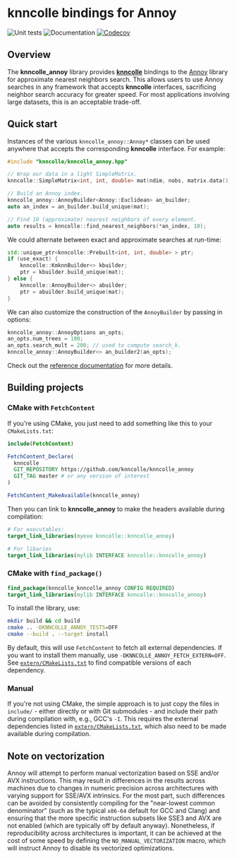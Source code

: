 # knncolle bindings for Annoy

![Unit tests](https://github.com/knncolle/knncolle_annoy/actions/workflows/run-tests.yaml/badge.svg)
![Documentation](https://github.com/knncolle/knncolle_annoy/actions/workflows/doxygenate.yaml/badge.svg)
[![Codecov](https://codecov.io/gh/knncolle/knncolle_annoy/branch/master/graph/badge.svg)](https://codecov.io/gh/knncolle/knncolle_annoy)

## Overview

The **knncolle_annoy** library provides [**knncolle**](https://github.com/knncolle/knncolle) bindings to 
the [Annoy](https://github.com/spotify/annoy) library for approximate nearest neighbors search.
This allows users to use Annoy searches in any framework that accepts **knncolle** interfaces, sacrificing neighbor search accuracy for greater speed.
For most applications involving large datasets, this is an acceptable trade-off.

## Quick start

Instances of the various `knncolle_annoy::Annoy*` classes can be used anywhere that accepts the corresponding **knncolle** interface.
For example:

```cpp
#include "knncolle/knncolle_annoy.hpp"

// Wrap our data in a light SimpleMatrix.
knncolle::SimpleMatrix<int, int, double> mat(ndim, nobs, matrix.data());

// Build an Annoy index. 
knncolle_annoy::AnnoyBuilder<Annoy::Euclidean> an_builder;
auto an_index = an_builder.build_unique(mat);

// Find 10 (approximate) nearest neighbors of every element.
auto results = knncolle::find_nearest_neighbors(*an_index, 10); 
```

We could alternate between exact and approximate searches at run-time:

```cpp
std::unique_ptr<knncolle::Prebuilt<int, int, double> > ptr;
if (use_exact) {
    knncolle::KmknnBuilder<> kbuilder;
    ptr = kbuilder.build_unique(mat);
} else {
    knncolle::AnnoyBuilder<> abuilder;
    ptr = abuilder.build_unique(mat);
}
```

We can also customize the construction of the `AnnoyBuilder` by passing in options:

```cpp
knncolle_annoy::AnnoyOptions an_opts;
an_opts.num_trees = 100;
an_opts.search_mult = 200; // used to compute search_k.
knncolle_annoy::AnnoyBuilder<> an_builder2(an_opts);
```

Check out the [reference documentation](https://knncolle.github.io/knncolle_annoy/) for more details.

## Building projects 

### CMake with `FetchContent`

If you're using CMake, you just need to add something like this to your `CMakeLists.txt`:

```cmake
include(FetchContent)

FetchContent_Declare(
  knncolle
  GIT_REPOSITORY https://github.com/knncolle/knncolle_annoy
  GIT_TAG master # or any version of interest
)

FetchContent_MakeAvailable(knncolle_annoy)
```

Then you can link to **knncolle_annoy** to make the headers available during compilation:

```cmake
# For executables:
target_link_libraries(myexe knncolle::knncolle_annoy)

# For libaries
target_link_libraries(mylib INTERFACE knncolle::knncolle_annoy)
```

### CMake with `find_package()`

```cmake
find_package(knncolle_knncolle_annoy CONFIG REQUIRED)
target_link_libraries(mylib INTERFACE knncolle::knncolle_annoy)
```

To install the library, use:

```sh
mkdir build && cd build
cmake .. -DKNNCOLLE_ANNOY_TESTS=OFF
cmake --build . --target install
```

By default, this will use `FetchContent` to fetch all external dependencies.
If you want to install them manually, use `-DKNNCOLLE_ANNOY_FETCH_EXTERN=OFF`.
See [`extern/CMakeLists.txt`](extern/CMakeLists.txt) to find compatible versions of each dependency.

### Manual

If you're not using CMake, the simple approach is to just copy the files in `include/` - either directly or with Git submodules - and include their path during compilation with, e.g., GCC's `-I`.
This requires the external dependencies listed in [`extern/CMakeLists.txt`](extern/CMakeLists.txt), which also need to be made available during compilation.

## Note on vectorization

Annoy will attempt to perform manual vectorization based on SSE and/or AVX instructions.
This may result in differences in the results across machines due to changes in numeric precision across architectures with varying support for SSE/AVX intrinsics.
For the most part, such differences can be avoided by consistently compiling for the "near-lowest common denominator" (such as the typical `x86-64` default for GCC and Clang) 
and ensuring that the more specific instruction subsets like SSE3 and AVX are not enabled (which are typically off by default anyway).
Nonetheless, if reproducibility across architectures is important, it can be achieved at the cost of some speed by defining the `NO_MANUAL_VECTORIZATION` macro,
which will instruct Annoy to disable its vectorized optimizations.
